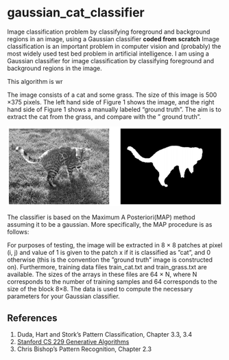 # gaussian_cat_classifier
Image classification problem by classifying foreground and background regions in an image, using a Gaussian classifier **coded from scratch**
Image classification is an important problem in computer vision and (probably) the most widely used test
bed problem in artificial intelligence. I am using a Gaussian classifier for image classification by classifying foreground and background regions in the image.

This algorithm is wr
 

The image consists of a cat and some grass. The size of this image is 500 ×375 pixels. The left hand side of Figure 1 shows the image, and the right hand side of Figure 1 shows a manually labeled “ground truth”. The aim is to extract the cat from the grass, and compare with the ” ground truth”. 

![alt text](https://github.com/aguram11/gaussian_cat_classifier/blob/master/readme_images/1.png)

The classifier is based on the Maximum A Posteriori(MAP) method assuming it to be a gaussian. More specifically, the MAP procedure is as follows:

For purposes of testing, the image will be extracted in 8 × 8 patches at pixel (i, j) and value of 1 is given to the patch x if it is classified as ”cat”, and 0 otherwise (this is the convention the ”ground truth” image is constructed on). Furthermore, training data files train_cat.txt and train_grass.txt are available. The sizes of the arrays in these files are 64 × N, where N corresponds to the number of training samples and 64 corresponds to the size of the block 8×8. The data is used to compute the necessary parameters for your Gaussian classifier.

## References

1. Duda, Hart and Stork’s Pattern Classification, Chapter 3.3, 3.4
2. [Stanford CS 229 Generative Algorithms](http://cs229.stanford.edu/notes/cs229-notes2.pdf)
3. Chris Bishop’s Pattern Recognition, Chapter 2.3

  
